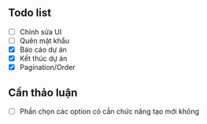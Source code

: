 ## Todo list
- [ ] Chỉnh sửa UI
- [ ] Quên mật khẩu
- [x] Báo cáo dự án 
- [x] Kết thúc dự án 
- [x] Pagination/Order

## Cần thảo luận
- [ ] Phần chọn các option có cần chức năng tạo mới không


